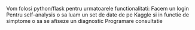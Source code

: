 Vom folosi python/flask pentru urmatoarele functionalitati:
Facem un login
Pentru self-analysis o sa luam un set de date de pe Kaggle si in functie de simptome o sa se afiseze un diagnostic
Programare consultatie 
